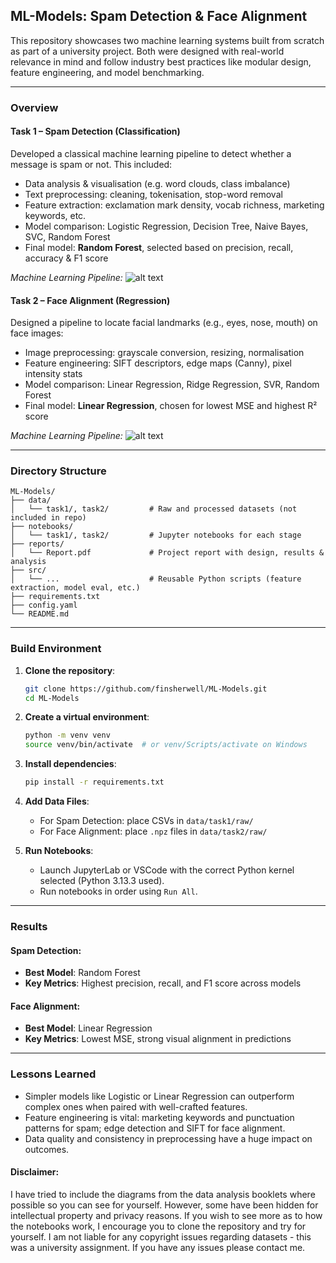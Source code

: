 ## ML-Models: Spam Detection & Face Alignment
This repository showcases two machine learning systems built from scratch as part of a university project. Both were designed with real-world relevance in mind and follow industry best practices like modular design, feature engineering, and model benchmarking.

---

### Overview

#### Task 1 – Spam Detection (Classification)
Developed a classical machine learning pipeline to detect whether a message is spam or not. This included:

- Data analysis & visualisation (e.g. word clouds, class imbalance)
- Text preprocessing: cleaning, tokenisation, stop-word removal
- Feature extraction: exclamation mark density, vocab richness, marketing keywords, etc.
- Model comparison: Logistic Regression, Decision Tree, Naive Bayes, SVC, Random Forest
- Final model: **Random Forest**, selected based on precision, recall, accuracy & F1 score

*Machine Learning Pipeline:*
![alt text](https://github.com/finsherwell/ML-Models/docs/flowcharts/spam_detection_design.png "Spam Detection Design Pipeline")


#### Task 2 – Face Alignment (Regression)
Designed a pipeline to locate facial landmarks (e.g., eyes, nose, mouth) on face images:

- Image preprocessing: grayscale conversion, resizing, normalisation
- Feature engineering: SIFT descriptors, edge maps (Canny), pixel intensity stats
- Model comparison: Linear Regression, Ridge Regression, SVR, Random Forest
- Final model: **Linear Regression**, chosen for lowest MSE and highest R² score

*Machine Learning Pipeline:*
![alt text](https://github.com/finsherwell/ML-Models/docs/flowcharts/face_alignment_design.png "Face Alignment Design Pipeline")

---

### Directory Structure
```
ML-Models/
├── data/
│   └── task1/, task2/         # Raw and processed datasets (not included in repo)
├── notebooks/
│   └── task1/, task2/         # Jupyter notebooks for each stage
├── reports/
│   └── Report.pdf             # Project report with design, results & analysis
├── src/
│   └── ...                    # Reusable Python scripts (feature extraction, model eval, etc.)
├── requirements.txt
├── config.yaml
└── README.md
```

---

### Build Environment

1. **Clone the repository**:
   ```bash
   git clone https://github.com/finsherwell/ML-Models.git
   cd ML-Models
   ```

2. **Create a virtual environment**:
   ```bash
   python -m venv venv
   source venv/bin/activate  # or venv/Scripts/activate on Windows
   ```

3. **Install dependencies**:
   ```bash
   pip install -r requirements.txt
   ```

4. **Add Data Files**:
   - For Spam Detection: place CSVs in `data/task1/raw/`
   - For Face Alignment: place `.npz` files in `data/task2/raw/`

5. **Run Notebooks**:
   - Launch JupyterLab or VSCode with the correct Python kernel selected (Python 3.13.3 used).
   - Run notebooks in order using `Run All`.

---

### Results

#### Spam Detection:
- **Best Model**: Random Forest
- **Key Metrics**: Highest precision, recall, and F1 score across models

#### Face Alignment:
- **Best Model**: Linear Regression
- **Key Metrics**: Lowest MSE, strong visual alignment in predictions

---

### Lessons Learned
- Simpler models like Logistic or Linear Regression can outperform complex ones when paired with well-crafted features.
- Feature engineering is vital: marketing keywords and punctuation patterns for spam; edge detection and SIFT for face alignment.
- Data quality and consistency in preprocessing have a huge impact on outcomes.

#### Disclaimer:
I have tried to include the diagrams from the data analysis booklets where possible so you can see for yourself. However, some have been hidden for intellectual property and privacy reasons. If you wish to see more as to how the notebooks work, I encourage you to clone the repository and try for yourself. I am not liable for any copyright issues regarding datasets - this was a university assignment. If you have any issues please contact me.
